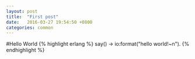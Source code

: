 ```yaml
---
layout: post
title:  "First post"
date:   2016-03-27 19:54:50 +0800
categories: common
---
```


#Hello World
{% highlight erlang %}
say() ->
    io:format("hello world!~n").
{% endhighlight %}


[jekyll-docs]: http://jekyllrb.com/docs/home
[jekyll-gh]:   https://github.com/jekyll/jekyll
[jekyll-talk]: https://talk.jekyllrb.com/
